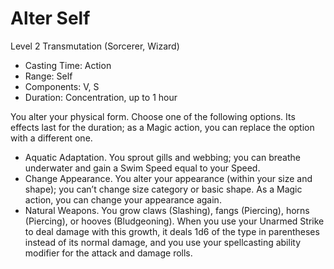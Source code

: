 # Alter Self
Level 2 Transmutation (Sorcerer, Wizard)

- Casting Time: Action
- Range: Self
- Components: V, S
- Duration: Concentration, up to 1 hour

You alter your physical form. Choose one of the following options. Its effects last for the duration; as a Magic action, you can replace the option with a different one.

- Aquatic Adaptation. You sprout gills and webbing; you can breathe underwater and gain a Swim Speed equal to your Speed.
- Change Appearance. You alter your appearance (within your size and shape); you can’t change size category or basic shape. As a Magic action, you can change your appearance again.
- Natural Weapons. You grow claws (Slashing), fangs (Piercing), horns (Piercing), or hooves (Bludgeoning). When you use your Unarmed Strike to deal damage with this growth, it deals 1d6 of the type in parentheses instead of its normal damage, and you use your spellcasting ability modifier for the attack and damage rolls.
